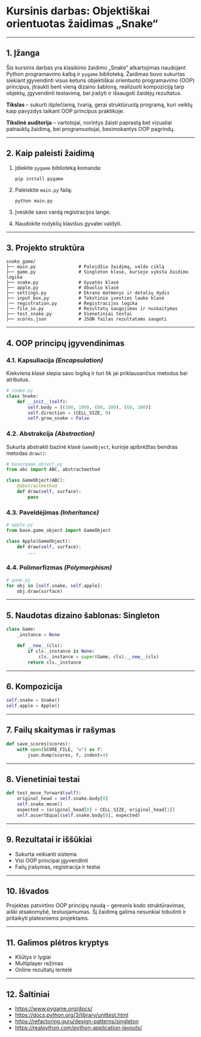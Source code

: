 # Kursinis darbas: Objektiškai orientuotas žaidimas „Snake“

---

## 1. Įžanga

Šis kursinis darbas yra klasikinio žaidimo „Snake“ atkartojimas naudojant Python programavimo kalbą ir `pygame` biblioteką. Žaidimas buvo sukurtas siekiant įgyvendinti visus keturis objektiškai orientuoto programavimo (OOP) principus, įtraukti bent vieną dizaino šabloną, realizuoti kompoziciją tarp objektų, įgyvendinti testavimą, bei įrašyti ir išsaugoti žaidėjų rezultatus.

**Tikslas** – sukurti išplečiamą, tvarią, gerai struktūruotą programą, kuri veiktų kaip pavyzdys taikant OOP principus praktikoje.

**Tikslinė auditorija** – vartotojai, norintys žaisti paprastą bet vizualiai patrauklų žaidimą, bei programuotojai, besimokantys OOP pagrindų.

---

## 2. Kaip paleisti žaidimą

1. Įdiekite `pygame` biblioteką komanda:
   ```
   pip install pygame
   ```
2. Paleiskite `main.py` failą:
   ```
   python main.py
   ```

3. Įveskite savo vardą registracijos lange.
4. Naudokite rodyklių klavišus gyvatei valdyti.

---

## 3. Projekto struktūra

```
snake_game/
├── main.py                # Paleidžia žaidimą, valdo ciklą
├── game.py                # Singleton klasė, kurioje vyksta žaidimo logika
├── snake.py               # Gyvatės klasė
├── apple.py               # Obuolio klasė
├── settings.py            # Ekrano matmenys ir detalių dydis
├── input_box.py           # Tekstinio įvesties lauko klasė
│── registration.py        # Registracijos logika
│── file_io.py             # Rezultatų saugojimas ir nuskaitymas
├── test_snake.py          # Vienetiniai testai
├── scores.json            # JSON failas rezultatams saugoti
```

---

## 4. OOP principų įgyvendinimas

### 4.1. Kapsuliacija *(Encapsulation)*

Kiekviena klasė slepia savo logiką ir turi tik jai priklausančius metodus bei atributus.

```python
# snake.py
class Snake:
    def __init__(self):
        self.body = [(100, 100), (80, 100), (60, 100)]
        self.direction = (CELL_SIZE, 0)
        self.grow_snake = False
```

### 4.2. Abstrakcija *(Abstraction)*

Sukurta abstrakti bazinė klasė `GameObject`, kurioje apibrėžtas bendras metodas `draw()`:

```python
# base/game_object.py
from abc import ABC, abstractmethod

class GameObject(ABC):
    @abstractmethod
    def draw(self, surface):
        pass
```

### 4.3. Paveldėjimas *(Inheritance)*

```python
# apple.py
from base.game_object import GameObject

class Apple(GameObject):
    def draw(self, surface):
        ...
```

### 4.4. Polimorfizmas *(Polymorphism)*

```python
# game.py
for obj in [self.snake, self.apple]:
    obj.draw(surface)
```

---

## 5. Naudotas dizaino šablonas: Singleton

```python
class Game:
    _instance = None

    def __new__(cls):
        if cls._instance is None:
            cls._instance = super(Game, cls).__new__(cls)
        return cls._instance
```

---

## 6. Kompozicija

```python
self.snake = Snake()
self.apple = Apple()
```

---

## 7. Failų skaitymas ir rašymas

```python
def save_scores(scores):
    with open(SCORE_FILE, "w") as f:
        json.dump(scores, f, indent=4)
```

---

## 8. Vienetiniai testai

```python
def test_move_forward(self):
    original_head = self.snake.body[0]
    self.snake.move()
    expected = (original_head[0] + CELL_SIZE, original_head[1])
    self.assertEqual(self.snake.body[0], expected)
```

---

## 9. Rezultatai ir iššūkiai

- Sukurta veikianti sistema
- Visi OOP principai įgyvendinti
- Failų įrašymas, registracija ir testai

---

## 10. Išvados

Projektas patvirtino OOP principų naudą – geresnis kodo struktūravimas, aiški atsakomybė, testuojamumas. Šį žaidimą galima nesunkiai tobulinti ir pritaikyti platesniems projektams.

---

## 11. Galimos plėtros kryptys

- Kliūtys ir lygiai
- Multiplayer režimas
- Online rezultatų lentelė

---

## 12. Šaltiniai

- https://www.pygame.org/docs/
- https://docs.python.org/3/library/unittest.html
- https://refactoring.guru/design-patterns/singleton
- https://realpython.com/python-application-layouts/
